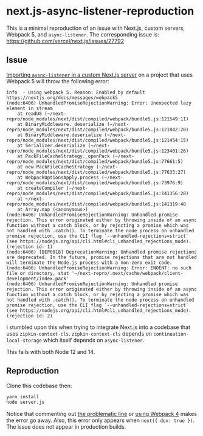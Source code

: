 # next.js-async-listener-reproduction

This is a minimal reproduction of an issue with Next.js, custom servers, Webpack 5, and `async-listener`. The corresponding issue is: https://github.com/vercel/next.js/issues/27792

## Issue

[Importing `aysnc-listener` in a custom Next.js server](https://github.com/danoc/next.js-async-listener-reproduction/blob/fe0ec92bdc64b1449257ff7c3410aa3327eeceec/server.js#L2) on a project that uses Webpack 5 will throw the following error:

```
info  - Using webpack 5. Reason: Enabled by default https://nextjs.org/docs/messages/webpack5
(node:6406) UnhandledPromiseRejectionWarning: Error: Unexpected lazy element in stream
    at readU8 (~/next-repro/node_modules/next/dist/compiled/webpack/bundle5.js:121549:11)
    at BinaryMiddleware._deserialize (~/next-repro/node_modules/next/dist/compiled/webpack/bundle5.js:121842:20)
    at BinaryMiddleware.deserialize (~/next-repro/node_modules/next/dist/compiled/webpack/bundle5.js:121454:15)
    at Serializer.deserialize (~/next-repro/node_modules/next/dist/compiled/webpack/bundle5.js:123401:26)
    at PackFileCacheStrategy._openPack (~/next-repro/node_modules/next/dist/compiled/webpack/bundle5.js:77661:5)
    at new PackFileCacheStrategy (~/next-repro/node_modules/next/dist/compiled/webpack/bundle5.js:77633:27)
    at WebpackOptionsApply.process (~/next-repro/node_modules/next/dist/compiled/webpack/bundle5.js:73976:9)
    at createCompiler (~/next-repro/node_modules/next/dist/compiled/webpack/bundle5.js:141356:28)
    at ~/next-repro/node_modules/next/dist/compiled/webpack/bundle5.js:141319:48
    at Array.map (<anonymous>)
(node:6406) UnhandledPromiseRejectionWarning: Unhandled promise rejection. This error originated either by throwing inside of an async function without a catch block, or by rejecting a promise which was not handled with .catch(). To terminate the node process on unhandled promise rejection, use the CLI flag `--unhandled-rejections=strict` (see https://nodejs.org/api/cli.html#cli_unhandled_rejections_mode). (rejection id: 1)
(node:6406) [DEP0018] DeprecationWarning: Unhandled promise rejections are deprecated. In the future, promise rejections that are not handled will terminate the Node.js process with a non-zero exit code.
(node:6406) UnhandledPromiseRejectionWarning: Error: ENOENT: no such file or directory, stat '~/next-repro/.next/cache/webpack/client-development/index.pack'
(node:6406) UnhandledPromiseRejectionWarning: Unhandled promise rejection. This error originated either by throwing inside of an async function without a catch block, or by rejecting a promise which was not handled with .catch(). To terminate the node process on unhandled promise rejection, use the CLI flag `--unhandled-rejections=strict` (see https://nodejs.org/api/cli.html#cli_unhandled_rejections_mode). (rejection id: 2)
```

I stumbled upon this when trying to integrate Next.js into a codebase that uses `zipkin-context-cls`. `zipkin-context-cls` depends on `continuation-local-storage` which itself depends on `async-listener`.

This fails with both Node 12 and 14.

## Reproduction

Clone this codebase then:

```bash
yarn install
node server.js
```

Notice that commenting out [the problematic line](https://github.com/danoc/next.js-async-listener-reproduction/blob/aa9adc171aa03c38acede2a2f69a73e9f5204ce5/server.js#L2) or [using Webpack 4](https://github.com/danoc/next.js-async-listener-reproduction/blob/1e318279dbf25a61822e1195a0728571ae7bf72b/next.config.js#L3) makes the error go away. Also, this error only appears when `next({ dev: true })`. The issue does not appear in production builds.
